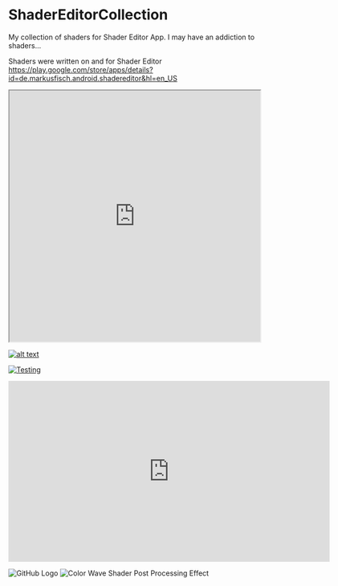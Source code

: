 # ShaderEditorCollection
My collection of shaders for Shader Editor App. I may have an addiction to shaders...

Shaders were written on and for Shader Editor
https://play.google.com/store/apps/details?id=de.markusfisch.android.shadereditor&hl=en_US

<iframe src="https://www.shadertoy.com/embed/4td3Wn" style="height: 500px; width: 500px;"></iframe>

[![alt text](http://example.com/exampl.png)](http://example.com/link "title")

[![Testing](/images/colorwave.png)](https://www.youtube.com/watch?v=KOxbO0EI4MA "Audi R8")

<iframe width="640" height="360" frameborder="0" src="https://www.shadertoy.com/embed/Wlt3zS?gui=true&t=10&paused=true&muted=false" allowfullscreen></iframe>

![GitHub Logo](/images/colorwave.png)
![Color Wave Shader Post Processing Effect](https://www.shadertoy.com/view/Wlt3zS)
